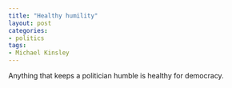 ```yaml
---
title: "Healthy humility"
layout: post
categories:
- politics
tags:
- Michael Kinsley
---
```


Anything that keeps a politician humble is healthy for democracy.
